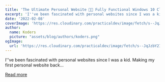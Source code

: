 ```yaml
---
title: 'The Ultimate Personal Website 👨‍💻 Fully Functional Windows 10 Clone'
excerpt: 'I''ve been fascinated with personal websites since I was a kid. Making my first personal website back...'
date: '2022-02-08'
coverImage: 'https://res.cloudinary.com/practicaldev/image/fetch/s--JqJzbY2I--/c_imagga_scale,f_auto,fl_progressive,h_420,q_66,w_1000/https://dev-to-uploads.s3.amazonaws.com/uploads/articles/j8x3607i7s2asu2bz3sk.gif'
author:
  name: Koders
  picture: "assets/blog/authors/koders.png"
ogImage:
  url: 'https://res.cloudinary.com/practicaldev/image/fetch/s--JqJzbY2I--/c_imagga_scale,f_auto,fl_progressive,h_420,q_66,w_1000/https://dev-to-uploads.s3.amazonaws.com/uploads/articles/j8x3607i7s2asu2bz3sk.gif'
---
```


I''ve been fascinated with personal websites since I was a kid. Making my first personal website back...

[Read more](https://dev.to/dustinbrett/the-ultimate-personal-website-fully-functional-windows-10-clone-52im)
